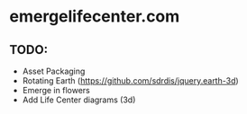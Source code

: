 emergelifecenter.com
====================

## TODO:

* Asset Packaging
* Rotating Earth (https://github.com/sdrdis/jquery.earth-3d)
* Emerge in flowers
* Add Life Center diagrams (3d)
